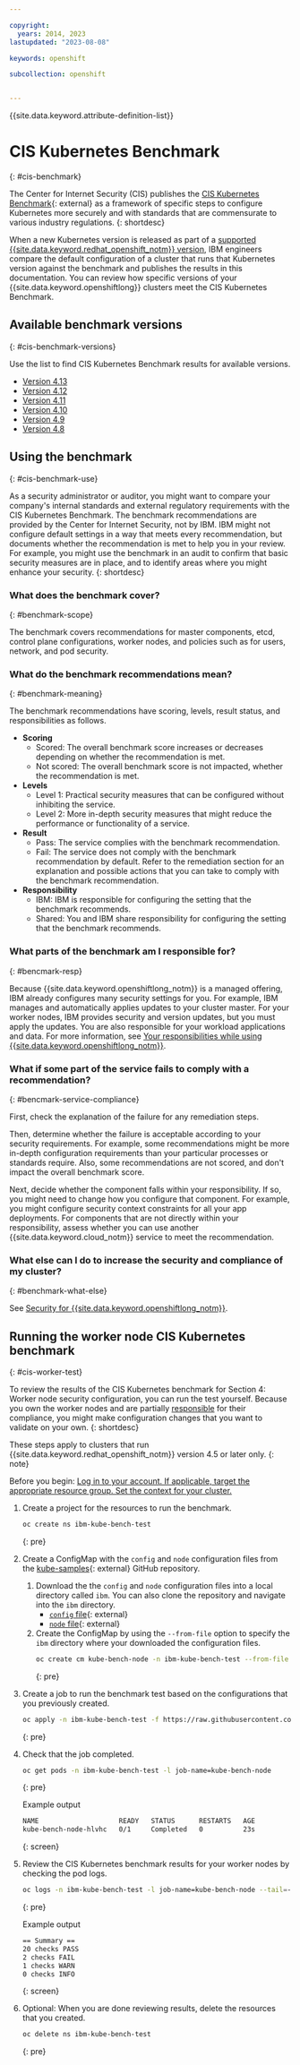 ```yaml
---

copyright: 
  years: 2014, 2023
lastupdated: "2023-08-08"

keywords: openshift

subcollection: openshift


---
```


{{site.data.keyword.attribute-definition-list}}





# CIS Kubernetes Benchmark
{: #cis-benchmark}

The Center for Internet Security (CIS) publishes the [CIS Kubernetes Benchmark](https://www.cisecurity.org/benchmark/kubernetes/){: external} as a framework of specific steps to configure Kubernetes more securely and with standards that are commensurate to various industry regulations.
{: shortdesc}

When a new Kubernetes version is released as part of a [supported {{site.data.keyword.redhat_openshift_notm}} version](/docs/openshift?topic=openshift-openshift_versions), IBM engineers compare the default configuration of a cluster that runs that Kubernetes version against the benchmark and publishes the results in this documentation. You can review how specific versions of your {{site.data.keyword.openshiftlong}} clusters meet the CIS Kubernetes Benchmark.

## Available benchmark versions
{: #cis-benchmark-versions}

Use the list to find CIS Kubernetes Benchmark results for available versions.
- [Version 4.13](/docs/openshift?topic=openshift-cis-benchmark-413)
- [Version 4.12](/docs/openshift?topic=openshift-cis-benchmark-412)
- [Version 4.11](/docs/openshift?topic=openshift-cis-benchmark-411)
- [Version 4.10](/docs/openshift?topic=openshift-cis-benchmark-410)
- [Version 4.9](/docs/openshift?topic=openshift-cis-benchmark-49)
- [Version 4.8](/docs/openshift?topic=openshift-cis-benchmark-48)


## Using the benchmark
{: #cis-benchmark-use}

As a security administrator or auditor, you might want to compare your company's internal standards and external regulatory requirements with the CIS Kubernetes Benchmark. The benchmark recommendations are provided by the Center for Internet Security, not by IBM. IBM might not configure default settings in a way that meets every recommendation, but documents whether the recommendation is met to help you in your review. For example, you might use the benchmark in an audit to confirm that basic security measures are in place, and to identify areas where you might enhance your security.
{: shortdesc}

### What does the benchmark cover?
{: #benchmark-scope}

The benchmark covers recommendations for master components, etcd, control plane configurations, worker nodes, and policies such as for users, network, and pod security. 

### What do the benchmark recommendations mean?
{: #benchmark-meaning}

The benchmark recommendations have scoring, levels, result status, and responsibilities as follows.

* **Scoring**
    * Scored: The overall benchmark score increases or decreases depending on whether the  recommendation is met.
    * Not scored: The overall benchmark score is not impacted, whether the recommendation is met.
* **Levels**
    * Level 1: Practical security measures that can be configured without inhibiting the service.
    * Level 2: More in-depth security measures that might reduce the performance or functionality of a service.
* **Result**
    * Pass: The service complies with the benchmark recommendation.
    * Fail: The service does not comply with the benchmark recommendation by default. Refer to the remediation section for an explanation and possible actions that you can take to comply with the benchmark recommendation.
* **Responsibility**
    * IBM: IBM is responsible for configuring the setting that the benchmark recommends.
    * Shared: You and IBM share responsibility for configuring the setting that the benchmark recommends.

### What parts of the benchmark am I responsible for?
{: #bencmark-resp}

Because {{site.data.keyword.openshiftlong_notm}} is a managed offering, IBM already configures many security settings for you. For example, IBM manages and automatically applies updates to your cluster master. For your worker nodes, IBM provides security and version updates, but you must apply the updates. You are also responsible for your workload applications and data. For more information, see [Your responsibilities while using {{site.data.keyword.openshiftlong_notm}}](/docs/openshift?topic=openshift-responsibilities_iks).

### What if some part of the service fails to comply with a recommendation?
{: #bencmark-service-compliance}

First, check the explanation of the failure for any remediation steps.

Then, determine whether the failure is acceptable according to your security requirements. For example, some recommendations might be more in-depth configuration requirements than your particular processes or standards require. Also, some recommendations are not scored, and don't impact the overall benchmark score.

Next, decide whether the component falls within your responsibility. If so, you might need to change how you configure that component. For example, you might configure security context constraints for all your app deployments. For components that are not directly within your responsibility, assess whether you can use another {{site.data.keyword.cloud_notm}} service to meet the recommendation.

### What else can I do to increase the security and compliance of my cluster?
{: #benchmark-what-else}

See [Security for {{site.data.keyword.openshiftlong_notm}}](/docs/openshift?topic=openshift-security).

## Running the worker node CIS Kubernetes benchmark
{: #cis-worker-test}

To review the results of the CIS Kubernetes benchmark for Section 4: Worker node security configuration, you can run the test yourself. Because you own the worker nodes and are partially [responsible](/docs/openshift?topic=openshift-responsibilities_iks) for their compliance, you might make configuration changes that you want to validate on your own.
{: shortdesc}

These steps apply to clusters that run {{site.data.keyword.redhat_openshift_notm}} version 4.5 or later only.
{: note}

Before you begin: [Log in to your account. If applicable, target the appropriate resource group. Set the context for your cluster.](/docs/containers?topic=containers-access_cluster)

1. Create a project for the resources to run the benchmark.
    ```sh
    oc create ns ibm-kube-bench-test
    ```
    {: pre}

2. Create a ConfigMap with the `config` and `node` configuration files from the [kube-samples](https://github.com/IBM-Cloud/kube-samples/tree/master/cis-kube-benchmark/cis-1.5/ibm){: external} GitHub repository.
    1. Download the the `config` and `node` configuration files into a local directory called `ibm`. You can also clone the repository and navigate into the `ibm` directory.
        * [`config` file](https://raw.githubusercontent.com/IBM-Cloud/kube-samples/master/cis-kube-benchmark/cis-1.5/ibm/config.yaml){: external}
        * [`node` file](https://raw.githubusercontent.com/IBM-Cloud/kube-samples/master/cis-kube-benchmark/cis-1.5/ibm/node.yaml){: external}
    2. Create the ConfigMap by using the `--from-file` option to specify the `ibm` directory where your downloaded the configuration files.
        ```sh
        oc create cm kube-bench-node -n ibm-kube-bench-test --from-file ibm
        ```
        {: pre}

3. Create a job to run the benchmark test based on the configurations that you previously created.
    ```sh
    oc apply -n ibm-kube-bench-test -f https://raw.githubusercontent.com/IBM-Cloud/kube-samples/master/cis-kube-benchmark/cis-1.5/ibm/job-node.yaml
    ```
    {: pre}

4. Check that the job completed.
    ```sh
    oc get pods -n ibm-kube-bench-test -l job-name=kube-bench-node
    ```
    {: pre}

    Example output

    ```sh
    NAME                    READY   STATUS      RESTARTS   AGE
    kube-bench-node-hlvhc   0/1     Completed   0          23s
    ```
    {: screen}

5. Review the CIS Kubernetes benchmark results for your worker nodes by checking the pod logs.
    ```sh
    oc logs -n ibm-kube-bench-test -l job-name=kube-bench-node --tail=-1
    ```
    {: pre}

    Example output

    ```sh
    == Summary ==
    20 checks PASS
    2 checks FAIL
    1 checks WARN
    0 checks INFO
    ```
    {: screen}

6. Optional: When you are done reviewing results, delete the resources that you created.
    ```sh
    oc delete ns ibm-kube-bench-test
    ```
    {: pre}



